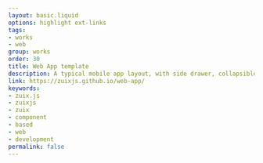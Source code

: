```yaml
---
layout: basic.liquid
options: highlight ext-links
tags:
- works
- web
group: works
order: 30
title: Web App template
description: A typical mobile app layout, with side drawer, collapsible header, Material Design UI.
link: https://zuixjs.github.io/web-app/
keywords:
- zuix.js
- zuixjs
- zuix
- component
- based
- web
- development
permalink: false
---
```

